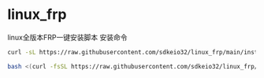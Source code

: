 # linux_frp
linux全版本FRP一键安装脚本
安装命令 
```bash
curl -sL https://raw.githubusercontent.com/sdkeio32/linux_frp/main/install_frp.sh | sudo bash

bash <(curl -fsSL https://raw.githubusercontent.com/sdkeio32/linux_frp/main/in.sh)
